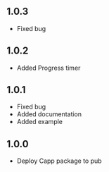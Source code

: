 ## 1.0.3
- Fixed bug

## 1.0.2
- Added Progress timer

## 1.0.1
- Fixed bug
- Added documentation
- Added example

## 1.0.0
- Deploy Capp package to pub